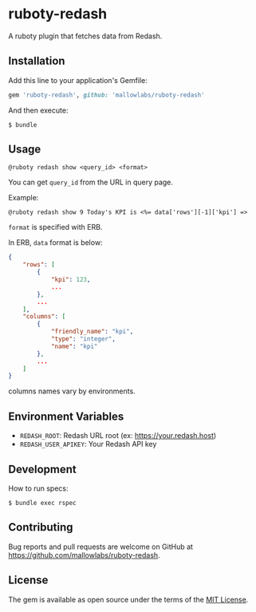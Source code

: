 # ruboty-redash

A ruboty plugin that fetches data from Redash.

## Installation

Add this line to your application's Gemfile:

```ruby
gem 'ruboty-redash', github: 'mallowlabs/ruboty-redash'
```

And then execute:

    $ bundle

## Usage

```
@ruboty redash show <query_id> <format>
```

You can get `query_id` from the URL in query page.

Example:

```
@ruboty redash show 9 Today's KPI is <%= data['rows'][-1]['kpi'] =>
```

`format` is specified with ERB.

In ERB, `data` format is below:

```json
{
    "rows": [
        {
            "kpi": 123,
            ...
        },
        ...
    ],
    "columns": [
        {
            "friendly_name": "kpi",
            "type": "integer",
            "name": "kpi"
        },
        ...
    ]
}
```

columns names ​​vary by environments.

## Environment Variables

* `REDASH_ROOT`: Redash URL root (ex: https://your.redash.host)
* `REDASH_USER_APIKEY`: Your Redash API key

## Development

How to run specs:
```
$ bundle exec rspec
```

## Contributing

Bug reports and pull requests are welcome on GitHub at https://github.com/mallowlabs/ruboty-redash.

## License

The gem is available as open source under the terms of the [MIT License](https://opensource.org/licenses/MIT).
